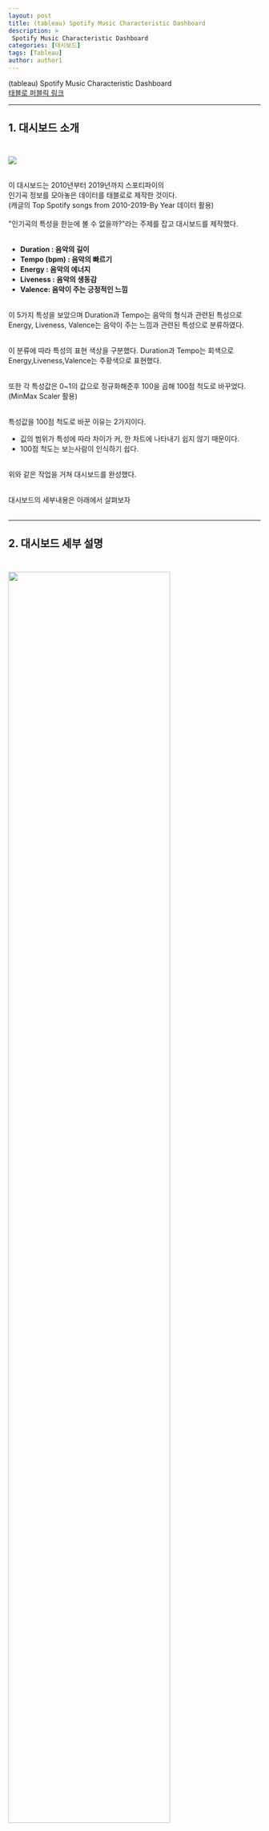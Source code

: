 ```yaml
---
layout: post
title: (tableau) Spotify Music Characteristic Dashboard 
description: >
 Spotify Music Characteristic Dashboard 
categories: [대시보드] 
tags: [Tableau]
author: author1
---
```


(tableau) Spotify Music Characteristic Dashboard  <br>
[태블로 퍼블릭 링크](https://public.tableau.com/app/profile/.31863300/viz/SpotifyMusicCharacteristicDashboard/1)

---


## 1.  대시보드 소개 <br><br>

<img src="{{ site.baseurl }}/assets/img/spotify/1.jpeg"> <br><br>


이 대시보드는 2010년부터 2019년까지 스포티파이의 <br>
인기곡 정보를 모아놓은 데이터를 태블로로 제작한 것이다. <br>
(캐글의 Top Spotify songs from 2010-2019-By Year 데이터 활용) <br><br>
"인기곡의 특성을 한눈에 볼 수 없을까?"라는 주제를 잡고 대시보드를 제작했다.<br><br>

* **Duration : 음악의 길이** <br>
* **Tempo (bpm) : 음악의 빠르기** <br>
* **Energy : 음악의 에너지** <br>
* **Liveness : 음악의 생동감** <br>
* **Valence: 음악이 주는 긍정적인 느낌** <br><br>

이 5가지 특성을 보았으며 Duration과 Tempo는 음악의 형식과 관련된 특성으로 <br>
Energy, Liveness, Valence는 음악이 주는 느낌과 관련된 특성으로 분류하였다. <br><br>

이 분류에 따라 특성의 표현 색상을 구분했다. Duration과 Tempo는 회색으로 <br> 
Energy,Liveness,Valence는 주황색으로 표현했다. <br><br>

또한 각 특성값은 0~1의 값으로 정규화해준후 100을 곱해 100점 척도로 바꾸었다. <br>
(MinMax Scaler 활용) <br><br>

특성값을 100점 척도로 바꾼 이유는 2가지이다.<br>
* 깂의 범위가 특성에 따라 차이가 커, 한 차트에 나타내기 쉽지 않기 때문이다.<br>
* 100점 척도는 보는사람이 인식하기 쉽다.<br><br>

위와 같은 작업을 거쳐 대시보드를 완성했다. <br><br>

대시보드의 세부내용은 아래에서 살펴보자 <br><br>

---

## 2.  대시보드 세부 설명 <br><br>

<img src="{{ site.baseurl }}/assets/img/spotify/2.jpeg" width="80%" height="80%"> <br>
각 인기곡의 5가지 특성 값을 보드를 이용해 나타냈다.<br><br>
아래에서 언급할 DJ차트는 각 특성의 레이블이 차트에 표현되지 않는다.<br>
따라서 이 보드를 통해 정확한 특성 값을 확인할 수 있도록 했다.<br><br>

<img src="{{ site.baseurl }}/assets/img/spotify/3.jpeg" width="80%" height="80%"> <br>

5가지 특성의 연도별 평균값을 이은 라인차트이다.<br>
이 차트를 통해 각 특성의 평균값 추이를 볼 수 있다.<br><br>

또한 DJ 차트를 통해 파악한 곡의 특성을 이 차트와 비교해<br>
그 해의 유행과 유사한지를 알 수 있다.<br><br>

전체 년도의 특성값을 보는 차트이기 때문에<br>
이 대시보드에서 사용되는 필터(년도, 타이틀 기준)은 작동되지 않게 해놓았다.<br>
동작무시를 사용하면 이 차트는 필터가 적용되지 않는다.<br><br>

예를 들어 2019년의 Ed sheeran의 'I Don't Care'는 <br>
2019년도의 유행하는 템포보다는 느리고 곡의 길이는 긴 것을 알 수 있다.<br><br>
또한 이 곡이 주는 생동감과 에너지는 2019년의 유행보다는 적지만 <br>
긍정적인 느낌을 더 준다는 것을 파악할 수 있다.<br><br>



<img src="{{ site.baseurl }}/assets/img/spotify/4.jpeg" width="80%" height="80%"> <br>

년도를 선택하는 옵션칸이다. <br><br>
이 옵션칸에서 선택한 년도 기준으로 곡 리스트 테이블이 세팅된다. <br>
(필터로 작용)<br><br>

<img src="{{ site.baseurl }}/assets/img/spotify/5.jpeg" width="60%" height="60%"> <br>

이 대시보드의 핵심인 DJ차트이다.<br>
DJ들이 사용하는 이퀄라이저의 형상을 본따 만든 차트이다.<br><br>
곡 리스트 테이블에서 특정곡을 선택하면 그 곡의 특성값이 이 차트에 나타난다.<br><br>



<img src="{{ site.baseurl }}/assets/img/spotify/6.jpeg" width="60%" height="60%"> <br>

곡 리스트 테이블이다.<br>
타이틀 - 아티스트 -  장르 - 인기도 순으로 구성되어있다.<br>
인기도 값을 기준으로 내림차순 정렬해놨다.<br><br>

위에서부터 아래로 인기있는 곡이라고 보면 될 것같다.<br><br>


---

## 3.  피드백 및 느낀점  <br><br>

여태까지 작업했던 태블로 대시보드 중 가장 만족스럽게 나온 대시보드이다.<br>
디자인과 구성이 깔끔하게 나와 뿌듯한 작업물이다.<br><br>

이 대시보드의 포맷은 다른 데이터에도 충분히 활용될 수 있을 것 같다.<br>
추후 다른 데이터에도 이 디자인과 구성을 활용해 대시보드를 제작해봐야겠다.<br><br><br>

[대시보드 링크 :https://public.tableau.com/app/profile/.31863300/viz/SpotifyMusicCharacteristicDashboard/1 ](https://public.tableau.com/app/profile/.31863300/viz/SpotifyMusicCharacteristicDashboard/1)
